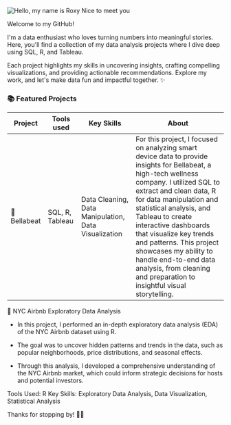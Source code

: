 ![Hello, my name is Roxy  Nice to meet you](https://github.com/user-attachments/assets/763cc90a-4c02-4de5-830e-ff098de64faf)

Welcome to my GitHub! 

I'm a data enthusiast who loves turning numbers into meaningful stories. Here, you'll find a collection of my data analysis projects where I dive deep using SQL, R, and Tableau. 

Each project highlights my skills in uncovering insights, crafting compelling visualizations, and providing actionable recommendations. Explore my work, and let's make data fun and impactful together. ✨


### 📚 Featured Projects


| Project | Tools used | Key Skills | About |
| ------- | ----------- | ----------- | ----------- |
| 📌 Bellabeat | SQL, R, Tableau | Data Cleaning, Data Manipulation, Data Visualization | For this project, I focused on analyzing smart device data to provide insights for Bellabeat, a high-tech wellness company. I utilized SQL to extract and clean data, R for data manipulation and statistical analysis, and Tableau to create interactive dashboards that visualize key trends and patterns. This project showcases my ability to handle end-to-end data analysis, from cleaning and preparation to insightful visual storytelling. | SQL, R, Tableau | Data Cleaning, Data Manipulation, Data Visualization |



📌 NYC Airbnb Exploratory Data Analysis
- In this project, I performed an in-depth exploratory data analysis (EDA) of the NYC Airbnb dataset using R.
  
- The goal was to uncover hidden patterns and trends in the data, such as popular neighborhoods, price distributions, and seasonal effects.
  
- Through this analysis, I developed a comprehensive understanding of the NYC Airbnb market, which could inform strategic decisions for hosts and potential investors.

Tools Used: R
Key Skills: Exploratory Data Analysis, Data Visualization, Statistical Analysis

Thanks for stopping by! 👋🏽
